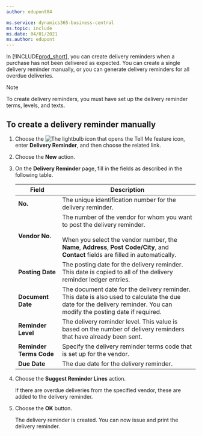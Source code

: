 ```yaml
---
author: edupont04

ms.service: dynamics365-business-central
ms.topic: include
ms.date: 04/01/2021
ms.author: edupont
---
```


In [!INCLUDE[prod_short](../../../includes/prod_short.md)], you can create delivery reminders when a purchase has not been delivered as expected. You can create a single delivery reminder manually, or you can generate delivery reminders for all overdue deliveries.  

> [!NOTE]
> To create delivery reminders, you must have set up the delivery reminder terms, levels, and texts.

## To create a delivery reminder manually  

1. Choose the ![The lightbulb icon that opens the Tell Me feature](../../../media/ui-search/search_small.png "Tell me what you want to do") icon, enter **Delivery Reminder**, and then choose the related link.  
2. Choose the **New** action.  
3. On the **Delivery Reminder** page, fill in the fields as described in the following table.  

    |Field|Description|  
    |---------------------------------|---------------------------------------|  
    |**No.**|The unique identification number for the delivery reminder.|  
    |**Vendor No.**|The number of the vendor for whom you want to post the delivery reminder.<br /><br /> When you select the vendor number, the **Name**, **Address**, **Post Code/City**, and **Contact** fields are filled in automatically.|  
    |**Posting Date**|The posting date for the delivery reminder. This date is copied to all of the delivery reminder ledger entries.|  
    |**Document Date**|The document date for the delivery reminder. This date is also used to calculate the due date for the delivery reminder. You can modify the posting date if required.|  
    |**Reminder Level**|The delivery reminder level. This value is based on the number of delivery reminders that have already been sent.|  
    |**Reminder Terms Code**|Specify the delivery reminder terms code that is set up for the vendor.|  
    |**Due Date**|The due date for the delivery reminder.|  

4. Choose the **Suggest Reminder Lines** action.  

    If there are overdue deliveries from the specified vendor, these are added to the delivery reminder.  

5. Choose the **OK** button.  

    The delivery reminder is created. You can now issue and print the delivery reminder.  
